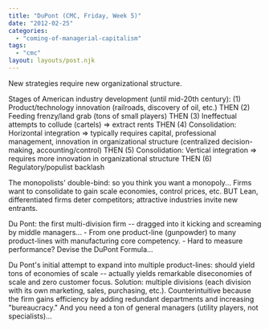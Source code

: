 ```yaml
---
title: "DuPont (CMC, Friday, Week 5)"
date: "2012-02-25"
categories: 
  - "coming-of-managerial-capitalism"
tags: 
  - "cmc"
layout: layouts/post.njk
---
```


New strategies require new organizational structure.

Stages of American industry development (until mid-20th century): (1) Product/technology innovation (railroads, discovery of oil, etc.) THEN (2) Feeding frenzy/land grab (tons of small players) THEN (3) Ineffectual attempts to collude (cartels) => extract rents THEN (4) Consolidation: Horizontal integration => typically requires capital, professional management, innovation in organizational structure (centralized decision-making, accounting/control) THEN (5) Consolidation: Vertical integration => requires more innovation in organizational structure THEN (6) Regulatory/populist backlash

The monopolists' double-bind: so you think you want a monopoly... Firms want to consolidate to gain scale economies, control prices, etc. BUT Lean, differentiated firms deter competitors; attractive industries invite new entrants.

Du Pont: the first multi-division firm -- dragged into it kicking and screaming by middle managers... - From one product-line (gunpowder) to many product-lines with manufacturing core competency. - Hard to measure performance? Devise the DuPont Formula...

Du Pont's initial attempt to expand into multiple product-lines: should yield tons of economies of scale -- actually yields remarkable diseconomies of scale and zero customer focus. Solution: multiple divisions (each division with its own marketing, sales, purchasing, etc.). Counterintuitive because the firm gains efficiency by adding redundant departments and increasing "bureaucracy." And you need a ton of general managers (utility players, not specialists)...
